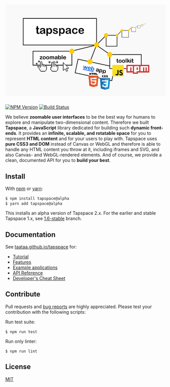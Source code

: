 # ![tapspace](docs/tapspace-banner-2022.png?raw=true)

[![NPM Version](https://img.shields.io/npm/v/tapspace/alpha?color=7FCD0F)](https://www.npmjs.com/package/tapspace)
[![Build Status](https://img.shields.io/travis/com/taataa/tapspace)](https://travis-ci.com/github/taataa/tapspace)

We believe **zoomable user interfaces** to be the best way for humans to explore and manipulate two-dimensional content. Therefore we built **Tapspace**, a **JavaScript** library dedicated for building such **dynamic front-ends**. It provides an **infinite, scalable, and rotatable space** for you to represent **HTML content** and for your users to play with. Tapspace uses **pure CSS3 and DOM** instead of Canvas or WebGL and therefore is able to handle any HTML content you throw at it, including iframes and SVG, and also Canvas- and WebGL-rendered elements. And of course, we provide a clean, documented API for you to **build your best**.


## Install

With [npm](https://www.npmjs.com/package/tapspace) or [yarn](https://yarnpkg.com/en/package/tapspace):

    $ npm install tapspace@alpha
    $ yarn add tapspace@alpha

This installs an alpha version of Tapspace 2.x. For the earlier and stable Tapspace 1.x, see [1.6-stable](https://github.com/taataa/tapspace/tree/1.6-stable) branch.

## Documentation

See [taataa.github.io/tapspace](http://taataa.github.io/tapspace) for:
- [Tutorial](http://taataa.github.io/tapspace/tutorial)
- [Features](http://taataa.github.io/tapspace#features)
- [Example applications](http://taataa.github.io/tapspace#examples)
- [API Reference](http://taataa.github.io/tapspace/api)
- [Developer's Cheat Sheet](http://taataa.github.io/tapspace/dev)


## Contribute

Pull requests and [bug reports](https://github.com/taataa/tapspace/issues) are highly appreciated. Please test your contribution with the following scripts:

Run test suite:

    $ npm run test

Run only linter:

    $ npm run lint


## License

[MIT](LICENSE)
